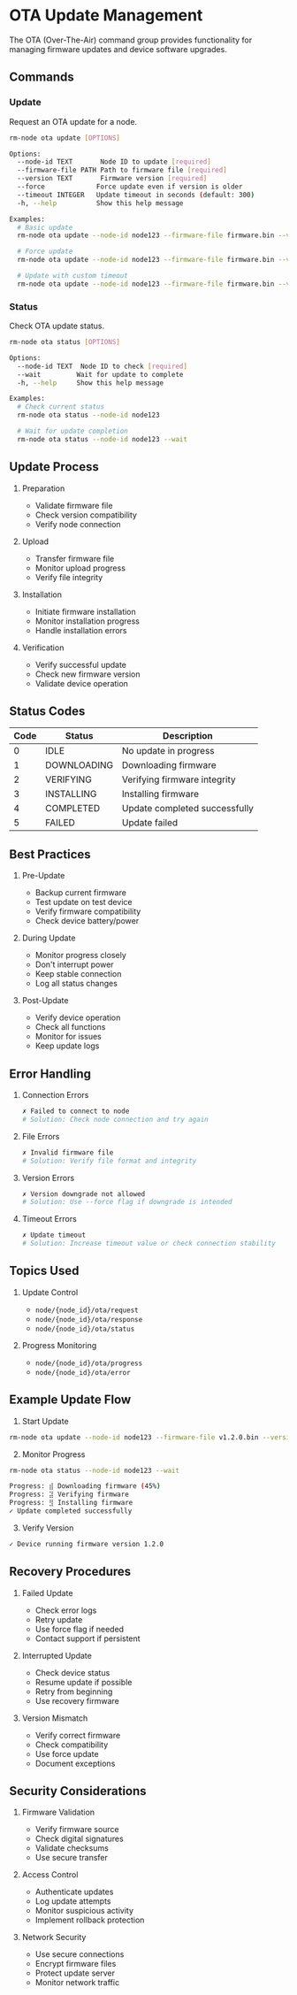 # OTA Update Management

The OTA (Over-The-Air) command group provides functionality for managing firmware updates and device software upgrades.

## Commands

### Update

Request an OTA update for a node.

```bash
rm-node ota update [OPTIONS]

Options:
  --node-id TEXT       Node ID to update [required]
  --firmware-file PATH Path to firmware file [required]
  --version TEXT       Firmware version [required]
  --force             Force update even if version is older
  --timeout INTEGER   Update timeout in seconds (default: 300)
  -h, --help          Show this help message

Examples:
  # Basic update
  rm-node ota update --node-id node123 --firmware-file firmware.bin --version 1.2.0

  # Force update
  rm-node ota update --node-id node123 --firmware-file firmware.bin --version 1.1.0 --force

  # Update with custom timeout
  rm-node ota update --node-id node123 --firmware-file firmware.bin --version 1.2.0 --timeout 600
```

### Status

Check OTA update status.

```bash
rm-node ota status [OPTIONS]

Options:
  --node-id TEXT  Node ID to check [required]
  --wait         Wait for update to complete
  -h, --help     Show this help message

Examples:
  # Check current status
  rm-node ota status --node-id node123

  # Wait for update completion
  rm-node ota status --node-id node123 --wait
```

## Update Process

1. Preparation
   - Validate firmware file
   - Check version compatibility
   - Verify node connection

2. Upload
   - Transfer firmware file
   - Monitor upload progress
   - Verify file integrity

3. Installation
   - Initiate firmware installation
   - Monitor installation progress
   - Handle installation errors

4. Verification
   - Verify successful update
   - Check new firmware version
   - Validate device operation

## Status Codes

| Code | Status | Description |
|------|--------|-------------|
| 0 | IDLE | No update in progress |
| 1 | DOWNLOADING | Downloading firmware |
| 2 | VERIFYING | Verifying firmware integrity |
| 3 | INSTALLING | Installing firmware |
| 4 | COMPLETED | Update completed successfully |
| 5 | FAILED | Update failed |

## Best Practices

1. Pre-Update
   - Backup current firmware
   - Test update on test device
   - Verify firmware compatibility
   - Check device battery/power

2. During Update
   - Monitor progress closely
   - Don't interrupt power
   - Keep stable connection
   - Log all status changes

3. Post-Update
   - Verify device operation
   - Check all functions
   - Monitor for issues
   - Keep update logs

## Error Handling

1. Connection Errors
   ```bash
   ✗ Failed to connect to node
   # Solution: Check node connection and try again
   ```

2. File Errors
   ```bash
   ✗ Invalid firmware file
   # Solution: Verify file format and integrity
   ```

3. Version Errors
   ```bash
   ✗ Version downgrade not allowed
   # Solution: Use --force flag if downgrade is intended
   ```

4. Timeout Errors
   ```bash
   ✗ Update timeout
   # Solution: Increase timeout value or check connection stability
   ```

## Topics Used

1. Update Control
   - `node/{node_id}/ota/request`
   - `node/{node_id}/ota/response`
   - `node/{node_id}/ota/status`

2. Progress Monitoring
   - `node/{node_id}/ota/progress`
   - `node/{node_id}/ota/error`

## Example Update Flow

1. Start Update
```bash
rm-node ota update --node-id node123 --firmware-file v1.2.0.bin --version 1.2.0
```

2. Monitor Progress
```bash
rm-node ota status --node-id node123 --wait

Progress: ⣾ Downloading firmware (45%)
Progress: ⣽ Verifying firmware
Progress: ⣻ Installing firmware
✓ Update completed successfully
```

3. Verify Version
```bash
✓ Device running firmware version 1.2.0
```

## Recovery Procedures

1. Failed Update
   - Check error logs
   - Retry update
   - Use force flag if needed
   - Contact support if persistent

2. Interrupted Update
   - Check device status
   - Resume update if possible
   - Retry from beginning
   - Use recovery firmware

3. Version Mismatch
   - Verify correct firmware
   - Check compatibility
   - Use force update
   - Document exceptions

## Security Considerations

1. Firmware Validation
   - Verify firmware source
   - Check digital signatures
   - Validate checksums
   - Use secure transfer

2. Access Control
   - Authenticate updates
   - Log update attempts
   - Monitor suspicious activity
   - Implement rollback protection

3. Network Security
   - Use secure connections
   - Encrypt firmware files
   - Protect update server
   - Monitor network traffic 